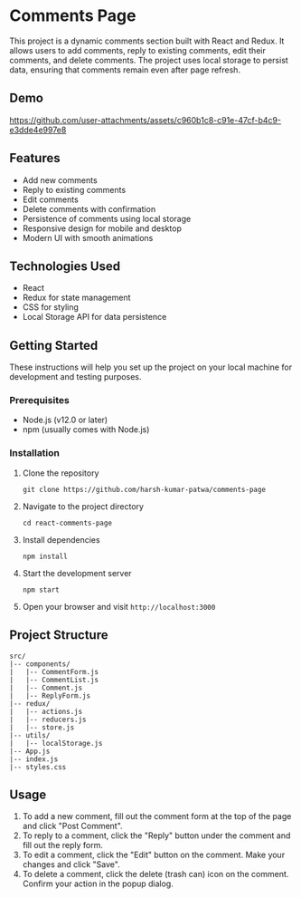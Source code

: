 # Comments Page

This project is a dynamic comments section built with React and Redux. It allows users to add comments, reply to existing comments, edit their comments, and delete comments. The project uses local storage to persist data, ensuring that comments remain even after page refresh.

## Demo



https://github.com/user-attachments/assets/c960b1c8-c91e-47cf-b4c9-e3dde4e997e8



## Features

- Add new comments
- Reply to existing comments
- Edit comments
- Delete comments with confirmation
- Persistence of comments using local storage
- Responsive design for mobile and desktop
- Modern UI with smooth animations

## Technologies Used

- React
- Redux for state management
- CSS for styling
- Local Storage API for data persistence

## Getting Started

These instructions will help you set up the project on your local machine for development and testing purposes.

### Prerequisites

- Node.js (v12.0 or later)
- npm (usually comes with Node.js)

### Installation

1. Clone the repository
   ```
   git clone https://github.com/harsh-kumar-patwa/comments-page
   ```

2. Navigate to the project directory
   ```
   cd react-comments-page
   ```

3. Install dependencies
   ```
   npm install
   ```

4. Start the development server
   ```
   npm start
   ```

5. Open your browser and visit `http://localhost:3000`

## Project Structure

```
src/
|-- components/
|   |-- CommentForm.js
|   |-- CommentList.js
|   |-- Comment.js
|   |-- ReplyForm.js
|-- redux/
|   |-- actions.js
|   |-- reducers.js
|   |-- store.js
|-- utils/
|   |-- localStorage.js
|-- App.js
|-- index.js
|-- styles.css
```

## Usage

1. To add a new comment, fill out the comment form at the top of the page and click "Post Comment".
2. To reply to a comment, click the "Reply" button under the comment and fill out the reply form.
3. To edit a comment, click the "Edit" button on the comment. Make your changes and click "Save".
4. To delete a comment, click the delete (trash can) icon on the comment. Confirm your action in the popup dialog.

